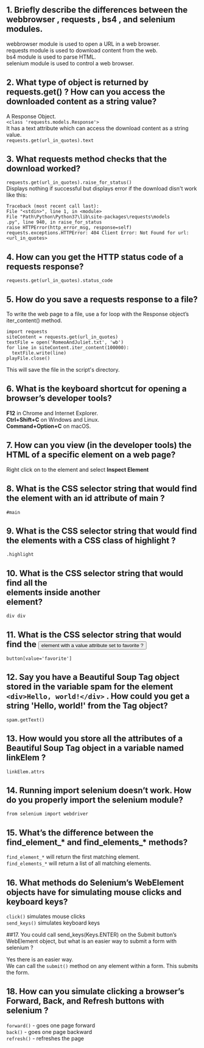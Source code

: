 ## 1. Briefly describe the differences between the webbrowser , requests , bs4 , and selenium modules.

webbrowser module is used to open a URL in a web browser.<br />
requests module is used to download content from the web.<br />
bs4 module is used to parse HTML.<br />
selenium module is used to control a web browser.

## 2. What type of object is returned by requests.get() ? How can you access the downloaded content as a string value?

A Response Object.<br />
`<class 'requests.models.Response'>`<br />
It has a text attribute which can access the download content as a string value.<br />
`requests.get(url_in_quotes).text`

## 3. What requests method checks that the download worked?

`requests.get(url_in_quotes).raise_for_status()`<br />
Displays nothing if successful but displays error if the download disn't work like this:
```
Traceback (most recent call last):
File "<stdin>", line 1, in <module>
File "Path\Python\Python37\lib\site-packages\requests\models
.py", line 940, in raise_for_status
raise HTTPError(http_error_msg, response=self)
requests.exceptions.HTTPError: 404 Client Error: Not Found for url: <url_in_quotes>
```

## 4. How can you get the HTTP status code of a requests response?

`requests.get(url_in_quotes).status_code`

## 5. How do you save a requests response to a file?

To write the web page to a file, use a for loop with the Response object’s iter_content() method.
```
import requests
siteContent = requests.get(url_in_quotes)
textFile = open('RomeoAndJuliet.txt', 'wb')
for line in siteContent.iter_content(100000):
  textFile.write(line)
playFile.close()
```
This will save the file in the script's directory.

## 6. What is the keyboard shortcut for opening a browser’s developer tools?

**F12** in Chrome and Internet Explorer.<br />
**Ctrl+Shift+C** on Windows and Linux.<br />
**Command+Option+C** on macOS.

## 7. How can you view (in the developer tools) the HTML of a specific element on a web page?

Right click on to the element and select **Inspect Element**

## 8. What is the CSS selector string that would find the element with an id attribute of main ?

`#main`

## 9. What is the CSS selector string that would find the elements with a CSS class of highlight ?

`.highlight`

## 10. What is the CSS selector string that would find all the <div> elements inside another <div> element?

`div div`

## 11. What is the CSS selector string that would find the <button> element with a value attribute set to favorite ?

`button[value='favorite']`

## 12. Say you have a Beautiful Soup Tag object stored in the variable spam for the element `<div>Hello, world!</div>` . How could you get a string 'Hello, world!' from the Tag object?

`spam.getText()`

## 13. How would you store all the attributes of a Beautiful Soup Tag object in a variable named linkElem ?

`linkElem.attrs`

## 14. Running import selenium doesn’t work. How do you properly import the selenium module?

`from selenium import webdriver`

## 15. What’s the difference between the find_element_* and find_elements_* methods?

`find_element_*` will return the first matching element.<br />
`find_elements_*` will return a list of all matching elements.

## 16. What methods do Selenium’s WebElement objects have for simulating mouse clicks and keyboard keys?

`click()` simulates mouse clicks<br />
`send_keys()` simulates keyboard keys

##17. You could call send_keys(Keys.ENTER) on the Submit button’s WebElement object, but what is an easier way to submit a form with selenium ?

Yes there is an easier way.<br />
We can call the `submit()` method on any element within a form. This submits the form.

## 18. How can you simulate clicking a browser’s Forward, Back, and Refresh buttons with selenium ?
`forward()` - goes one page forward<br />
`back()` - goes one page backward<br />
`refresh()` - refreshes the page
